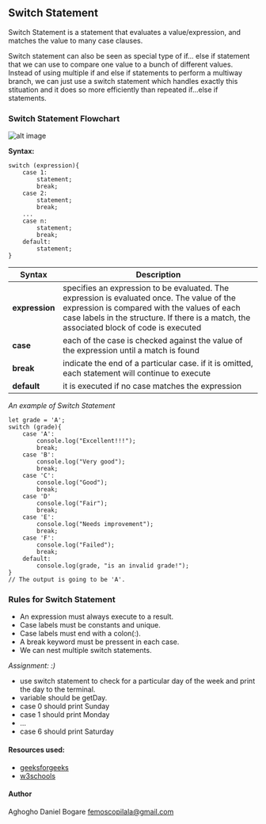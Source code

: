 ## Switch Statement
Switch Statement is a statement that evaluates a value/expression, and matches the value to many case clauses.

Switch statement can also be seen as special type of if... else if statement that we can use to compare one value to a bunch of different values.
Instead of using multiple if and else if statements to perform a multiway branch, we can just use a switch statement which handles exactly this stituation and it does so more efficiently than repeated if...else if statements.

### Switch Statement Flowchart
![alt image](https://media.geeksforgeeks.org/wp-content/uploads/switch.png)

**Syntax:**
```
switch (expression){
    case 1:
        statement;
        break;
    case 2:
        statement;
        break;
    ...
    case n:
        statement;
        break;
    default:
        statement;
}
```
| Syntax | Description |
| ----------- | ----------|
| **expression** | specifies an expression to be evaluated. The expression is evaluated once. The value of the expression is compared with the values of each case labels in the structure. If there is a match, the associated block of code is executed |
| **case** | each of the case is checked against the value of the expression until a match is found |
| **break** | indicate the end of a particular case. if it is omitted, each statement will continue to execute |
| **default** | it is executed if no case matches the expression | 

*An example of Switch Statement*
```
let grade = 'A';
switch (grade){
    case 'A':
        console.log("Excellent!!!");
        break;
    case 'B':
        console.log("Very good");
        break;
    case 'C':
        console.log("Good");
        break;
    case 'D'
        console.log("Fair");
        break;
    case 'E':
        console.log("Needs improvement");
        break;
    case 'F':
        console.log("Failed");
        break;
    default:
        console.log(grade, "is an invalid grade!");
}
// The output is going to be 'A'.
```
### Rules for Switch Statement
- An expression must always execute to a result.
- Case labels must be constants and unique.
- Case labels must end with a colon(:).
- A break keyword must be pressent in each case.
- We can nest multiple switch statements.

*Assignment: :)*
- use switch statement to check for a particular day of the week and print the day to the terminal.
- variable should be getDay.
- case 0 should print Sunday
- case 1 should print Monday
- ...
- case 6 should print Saturday

#### Resources used:
- [geeksforgeeks](https://www.geeksforgeeks.org/switch-case-in-javascript/)
- [w3schools](https://www.w3schools.com/js/js_switch.asp)

#### Author
Aghogho Daniel Bogare <femoscopilala@gmail.com>
